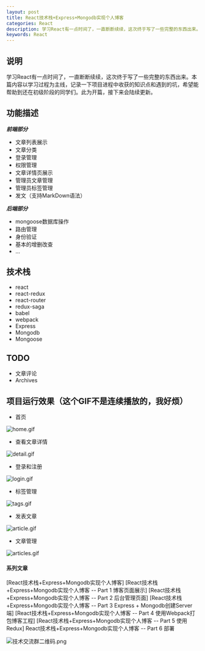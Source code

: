 ```yaml
---
layout: post
title: React技术栈+Express+Mongodb实现个人博客
categories: React
description: 学习React有一点时间了，一直断断续续，这次终于写了一些完整的东西出来。本篇内容以学习过程为主线，记录一下项目进程中收获的知识点和遇到的坑，希望能帮助到还在初级阶段的同学们。此为开篇，接下来会陆续更新
keywords: React
---
```


## 说明
学习React有一点时间了，一直断断续续，这次终于写了一些完整的东西出来。本篇内容以学习过程为主线，记录一下项目进程中收获的知识点和遇到的坑，希望能帮助到还在初级阶段的同学们。此为开篇，接下来会陆续更新。

## 功能描述

***前端部分***

- 文章列表展示
- 文章分类
- 登录管理
- 权限管理
- 文章详情页展示
- 管理员文章管理
- 管理员标签管理
- 发文（支持MarkDown语法）

***后端部分***
- mongoose数据库操作
- 路由管理
- 身份验证
- 基本的增删改查
- ...

## 技术栈
- react
- react-redux
- react-router
- redux-saga
- babel
- webpack
- Express
- Mongodb
- Mongoose

## TODO

- 文章评论
- Archives

## 项目运行效果（这个GIF不是连续播放的，我好烦）

- 首页

![home.gif](http://upload-images.jianshu.io/upload_images/1224641-ba39d5bd15fefe88.gif?imageMogr2/auto-orient/strip)

- 查看文章详情

![detail.gif](http://upload-images.jianshu.io/upload_images/1224641-9e3a4a6d5bb3b38a.gif?imageMogr2/auto-orient/strip)

- 登录和注册

![login.gif](http://upload-images.jianshu.io/upload_images/1224641-2aa621874a8fb23f.gif?imageMogr2/auto-orient/strip)

- 标签管理

![tags.gif](http://upload-images.jianshu.io/upload_images/1224641-21ad1db9109b2271.gif?imageMogr2/auto-orient/strip)

- 发表文章

![article.gif](http://upload-images.jianshu.io/upload_images/1224641-0539425a195a96ae.gif?imageMogr2/auto-orient/strip)

- 文章管理

![articles.gif](http://upload-images.jianshu.io/upload_images/1224641-0e1390f8c1b73288.gif?imageMogr2/auto-orient/strip)



#### 系列文章
[React技术栈+Express+Mongodb实现个人博客]
[React技术栈+Express+Mongodb实现个人博客 -- Part 1 博客页面展示]
[React技术栈+Express+Mongodb实现个人博客 -- Part 2 后台管理页面]
[React技术栈+Express+Mongodb实现个人博客 -- Part 3 Express + Mongodb创建Server端]
[React技术栈+Express+Mongodb实现个人博客 -- Part 4 使用Webpack打包博客工程]
[React技术栈+Express+Mongodb实现个人博客 -- Part 5 使用Redux]
React技术栈+Express+Mongodb实现个人博客 -- Part 6 部署



![技术交流群二维码.png](http://upload-images.jianshu.io/upload_images/1224641-3ee3feffd2134974.png?imageMogr2/auto-orient/strip%7CimageView2/2/w/1240)

